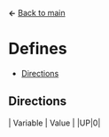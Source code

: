 **←** [Back to main](Main.md)

# Defines
* [Directions](#Directions)

## Directions
| Variable | Value |
|UP|0|
